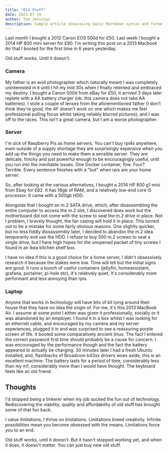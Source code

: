 ```yaml
---
title: "Old Stuff"
date: 2023-07-19
author: Tom Jennings
description: Sample article showcasing basic Markdown syntax and formatting for HTML elements.
---
```


Last month I bought a 2012 Canon EOS 500d for £50. 
Last week I bought a 2014 HP 800 mini server for £90. 
I'm writing this post on a 2013 Macbook Air that I booted for the first time in 6 years yesterday. 


Old stuff works. Until it doesn't.


### Camera
My father is an avid photographer which naturally meant I was completely uninterested in it until I hit my mid 30s when I finally relented and embraced my destiny. I bought a Canon 500d from eBay for £50, it arrived 3 days later replete with a AA battery charger (nb. this camera does not take AA batteries). I stole a couple of lenses from the aforementioned father (I don't think they're good, the AF doesn't work on one which makes me feel professional pulling focus whilst taking reliably blurred pictures), and I was off to the races. This isn't a great camera, but I am a worse photographer.  

### Server
I'm sick of Raspberry Pis as home servers. You can't buy rpi4s anywhere, even outside of a supply shortage they are surprisingly expensive when you add up the things you need to make them a sensible server. They are delicate, finicky and just powerful enough to be encouragingly useful, until you run into the inevitable  issues. One Docker container, fine. Four? Terrible. Every sentence finishes with a "but" when rpis are your home server.

So, after looking at the various alternatives, I bought a 2014 HP 800 g1 mini from Ebay for £82. It has 16gb of RAM, and a relatively low-end core i5 processor. It came with a 500gb HDD. 

Alongside that I bought an m.2 SATA drive, which, after disassembling the entire computer to access the m.2 slot, I discovered does _work_ but the motherboard did not come with the screw to seat the m.2 drive in place. Not I problem, I bravely thought, the fan casing will hold it in place. This turned out to be a mistake for some fairly obvious reasons. One slightly quicker, but no less fiddly dissassembly later, I decided to abandon the m.2 idea temporarily and use the HDD. I refuse to buy 500 m.2 screws to seat a single drive, but I have high hopes for the unopened packet of tiny screws I found in an Ikea kitchen shelf box.  

I have no idea if this is a good choice for a home server, I didn't obsessively research it because the stakes were low. Time will tell but the initial signs are good. It runs a bunch of useful containers (jellyfin, homeassistant, grafana, portainer, pi-hole etc), it's relatively quiet, it's considerably more performant and less annoying than rpis.   

### Laptop
Anyone that works in technology will have bits of kit lying around their house that they have no idea the origin of. For me, it's this 2013 MacBook Air. I assume at some point I either was given it professionally, socially or it was abandoned by an employer. I found it in a box whilst I was looking for an ethernet cable, and encouraged by my camera and my server experiences, plugged it in and was surprised to see a reassuring purple screen of life. It booted some comparatively ancient linux. The fact I entered the correct password first time should probably be a cause for concern. I was encouraged by the performance though and the fact the battery appeared to actually be charging. 30 minutes later I had a fresh Ubuntu installed, and, flashbacks of Broadcom b43xx drivers woes aside, this is an excellent machine. The battery lasts for a period of time, considerably less than my m1, considerably more than I would have thought. The keyboard feels like an old friend. 

## Thoughts

I'd stopped being a tinkerer when my job sucked the fun out of technology. Rediscovering the viability, quality and affordability of old stuff has brought some of that fun back. 

I value limitations, I thrive on limitations. Limitations breed creativity. Infinite possibilities mean you become obsessed with the means. Limitations force you to an end.  

Old stuff works, until it doesn't. But it hasn't stopped working yet, and when it does, it doesn't matter. You can just buy new old stuff. 

